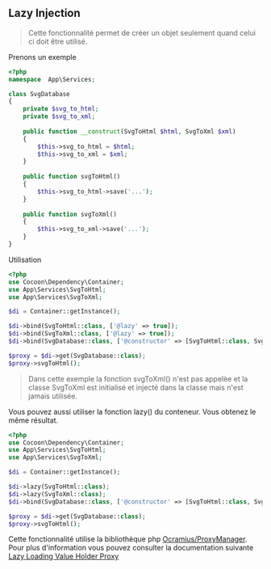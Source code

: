 ## Lazy Injection

> Cette fonctionnalité permet de créer un objet seulement quand celui ci doit être utilisé.

Prenons un exemple

```php
<?php
namespace  App\Services;

class SvgDatabase
{
    private $svg_to_html;
    private $svg_to_xml;
    
    public function __construct(SvgToHtml $html, SvgToXml $xml)
    {
        $this->svg_to_html = $html;
        $this->svg_to_xml = $xml;
    }
    
    public function svgToHtml()
    {
        $this->svg_to_html->save('...');
    }
    
    public function svgToXml()
    {
        $this->svg_to_xml->save('...');
    }
}
```

Utilisation
```php
<?php
use Cocoon\Dependency\Container;
use App\Services\SvgToHtml;
use App\Services\SvgToXml;

$di = Container::getInstance();

$di->bind(SvgToHtml::class, ['@lazy' => true]);
$di->bind(SvgToXml::class, ['@lazy' => true]);
$di->bind(SvgDatabase::class, ['@constructor' => [SvgToHtml::class, SvgToXml::class]]);

$proxy = $di->get(SvgDatabase::class);
$proxy->svgToHtml();
```
> Dans cette exemple la fonction svgToXml() n'est pas appelèe et la classe SvgToXml est initialisé et injecté dans la classe mais n'est jamais utilisée.

Vous pouvez aussi utiliser la fonction lazy() du conteneur. Vous obtenez le même résultat.

```php
<?php
use Cocoon\Dependency\Container;
use App\Services\SvgToHtml;
use App\Services\SvgToXml;

$di = Container::getInstance();

$di->lazy(SvgToHtml::class);
$di->lazy(SvgToXml::class);
$di->bind(SvgDatabase::class, ['@constructor' => [SvgToHtml::class, SvgToXml::class]]);

$proxy = $di->get(SvgDatabase::class);
$proxy->svgToHtml();
```

Cette fonctionnalité utilise la bibliothèque php [Ocramius/ProxyManager](https://github.com/Ocramius/ProxyManager). Pour plus d'information vous pouvez consulter la documentation suivante [Lazy Loading Value Holder Proxy](https://ocramius.github.io/ProxyManager/docs/lazy-loading-value-holder.html)

